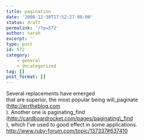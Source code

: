 ```yaml
---
title: pagination
date: '2008-12-30T17:52:27-08:00'
status: draft
permalink: '/?p=572'
author: sarah
excerpt: ''
type: post
id: 572
category:
    - general
    - Uncategorized
tag: []
post_format: []
---
```

Several replacements have emerged  
that are superior, the most popular being will\_paginate  
(http://errtheblog.com  
). Another one is paginating\_find  
(http://cardboardrocket.com/pages/paginating\_find  
), which I’ve used to good effect in some applications.  
http://www.ruby-forum.com/topic/137337#637410